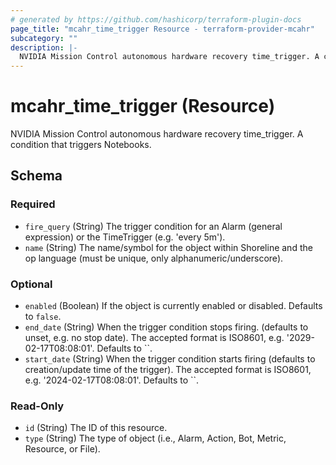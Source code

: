 ```yaml
---
# generated by https://github.com/hashicorp/terraform-plugin-docs
page_title: "mcahr_time_trigger Resource - terraform-provider-mcahr"
subcategory: ""
description: |-
  NVIDIA Mission Control autonomous hardware recovery time_trigger. A condition that triggers Notebooks.
---
```


# mcahr_time_trigger (Resource)

NVIDIA Mission Control autonomous hardware recovery time_trigger. A condition that triggers Notebooks.



<!-- schema generated by tfplugindocs -->
## Schema

### Required

- `fire_query` (String) The trigger condition for an Alarm (general expression) or the TimeTrigger (e.g. 'every 5m').
- `name` (String) The name/symbol for the object within Shoreline and the op language (must be unique, only alphanumeric/underscore).

### Optional

- `enabled` (Boolean) If the object is currently enabled or disabled. Defaults to `false`.
- `end_date` (String) When the trigger condition stops firing. (defaults to unset, e.g. no stop date). The accepted format is ISO8601, e.g. '2029-02-17T08:08:01'. Defaults to ``.
- `start_date` (String) When the trigger condition starts firing (defaults to creation/update time of the trigger). The accepted format is ISO8601, e.g. '2024-02-17T08:08:01'. Defaults to ``.

### Read-Only

- `id` (String) The ID of this resource.
- `type` (String) The type of object (i.e., Alarm, Action, Bot, Metric, Resource, or File).
